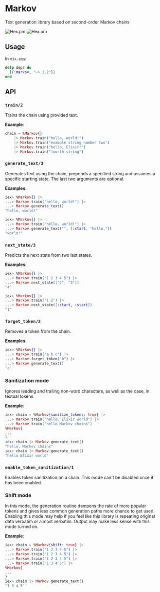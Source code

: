 # Markov
Text generation library based on second-order Markov chains

![Hex.pm](https://img.shields.io/hexpm/v/markov)
![Hex.pm](https://img.shields.io/hexpm/dd/markov)

## Usage
In `mix.exs`:
```elixir
defp deps do
  [{:markov, "~> 1.2"}]
end
```

## API

### `train/2`
Trains the chain using provided text.

**Example**:
```elixir
chain = %Markov{}
    |> Markov.train("hello, world!")
    |> Markov.train("example string number two")
    |> Markov.train("hello, Elixir!")
    |> Markov.train("fourth string")
```

### `generate_text/3`
Generates text using the chain, prepends a specified string and assumes a specific starting state.
The last two arguments are optional.

**Examples**:
```elixir
iex> %Markov{} |>
...> Markov.train("hello, world!") |>
...> Markov.generate_text()
"hello, world!"

iex> %Markov{} |>
...> Markov.train("hello, world!") |>
...> Markov.generate_text("", [:start, "hello,"])
"world!"
```

### `next_state/3`
Predicts the next state from two last states.

**Examples**:
```elixir
iex> %Markov{} |>
...> Markov.train("1 2 3 4 5") |>
...> Markov.next_state(["2", "3"])
"4"

iex> %Markov{} |>
...> Markov.train("1 2") |>
...> Markov.next_state([:start, :start])
"1"
```

### `forget_token/2`
Removes a token from the chain.

**Examples**:
```elixir
iex> %Markov{} |>
...> Markov.train("a b c") |>
...> Markov.forget_token("b") |>
...> Markov.generate_text()
"a"
```

### Sanitization mode
Ignores leading and trailing non-word characters, as well as the case, in textual tokens.

**Example**:
```elixir
iex> chain = %Markov{sanitize_tokens: true} |>
...> Markov.train("hello, Elixir world") |>
...> Markov.train("hello Markov chains")
%Markov{
...
}
iex> chain |> Markov.generate_text()
"hello, Markov chains"
iex> chain |> Markov.generate_text()
"hello Elixir world"
```

### `enable_token_sanitization/1`
Enables token sanitization on a chain. This mode can't be disabled once it has been enabled.

### Shift mode
In this mode, the generation routine dampens the rate of more popular tokens and gives less common generation paths more chance to get used. Enabling this mode may help if you feel like this library is repeating original data verbatim or almost verbatim. Output may make less sense with this mode turned on.

**Example**:
```elixir
iex> chain = %Markov{shift: true} |>
...> Markov.train("1 2 3 4 5") |>
...> Markov.train("1 2 3 4 5") |>
...> Markov.train("1 2 3 4 5") |>
...> Markov.train("1 3 4 5") |>
%Markov{
...
}
iex> chain |> Markov.generate_text()
"1 3 4 5"
```
